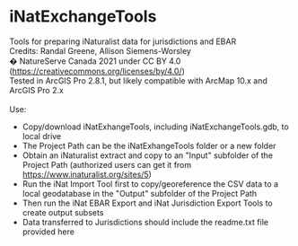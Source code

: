 # iNatExchangeTools
Tools for preparing iNaturalist data for jurisdictions and EBAR<br>
Credits: Randal Greene, Allison Siemens-Worsley<br>
� NatureServe Canada 2021 under CC BY 4.0 (https://creativecommons.org/licenses/by/4.0/)<br>
Tested in ArcGIS Pro 2.8.1, but likely compatible with ArcMap 10.x and ArcGIS Pro 2.x<br>
<br>
Use:
- Copy/download iNatExhangeTools, including iNatExchangeTools.gdb, to local drive
- The Project Path can be the iNatExhangeTools folder or a new folder
- Obtain an iNaturalist extract and copy to an "Input" subfolder of the Project Path (authorized users can get it from https://www.inaturalist.org/sites/5)
- Run the iNat Import Tool first to copy/georeference the CSV data to a local geodatabase in the "Output" subfolder of the Project Path
- Then run the iNat EBAR Export and iNat Jurisdiction Export Tools to create output subsets
- Data transferred to Jurisdictions should include the readme.txt file provided here